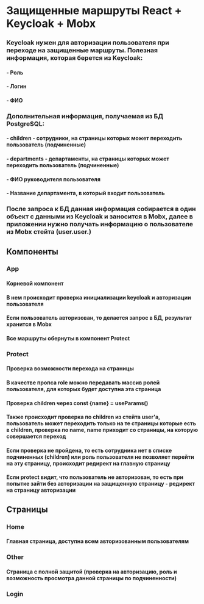 # Защищенные маршруты React + Keycloak + Mobx

### Keycloak нужен для авторизации пользователя при переходе на защищенные маршруты. Полезная информация, которая берется из Keycloak:

#### - Роль

#### - Логин

#### - ФИО

### Дополнительная информация, получаемая из БД PostgreSQL:

#### - children - сотрудники, на страницы которых может переходить пользователь (подчиненные)

#### - departments - департаменты, на страницы которых может переходить пользователь (подчиненные)

#### - ФИО руководителя пользователя

#### - Название департамента, в который входит пользователь

### После запроса к БД данная информация собирается в один объект с данными из Keycloak и заносится в Mobx, далее в приложении нужно получать информацию о пользователе из Mobx стейта (user.user.<property>)

## Компоненты

### App

#### Корневой компонент

#### В нем происходит проверка инициализации keycloak и авторизации пользователя

#### Если пользователь авторизован, то делается запрос в БД, результат хранится в Mobx

#### Все маршруты обернуты в компонент Protect

### Protect

#### Проверка возможности перехода на страницы

#### В качестве пропса role можно передавать массив ролей пользователя, для которых будет доступна эта страница

#### Проверка children через const {name} = useParams()

#### Также происходит проверка по children из стейта user'а, пользователь может переходить только на те страницы которые есть в children, проверка по name, name приходит со страницы, на которую совершается переход

#### Если проверка не пройдена, то есть сотрудника нет в списке подчиненных (children) или роль пользователя не позволяет перейти на эту страницу, происходит редирект на главную страницу

#### Если protect видит, что пользователь не авторизован, то есть при попытке зайти без авторизации на защищенную страницу - редирект на страницу авторизации

## Страницы

### Home

#### Главная страница, доступна всем авторизованным пользователям

### Other

#### Страница с полной защитой (проверка на авторизацию, роль и возможность просмотра данной страницы по подчиненности)

### Login

####
